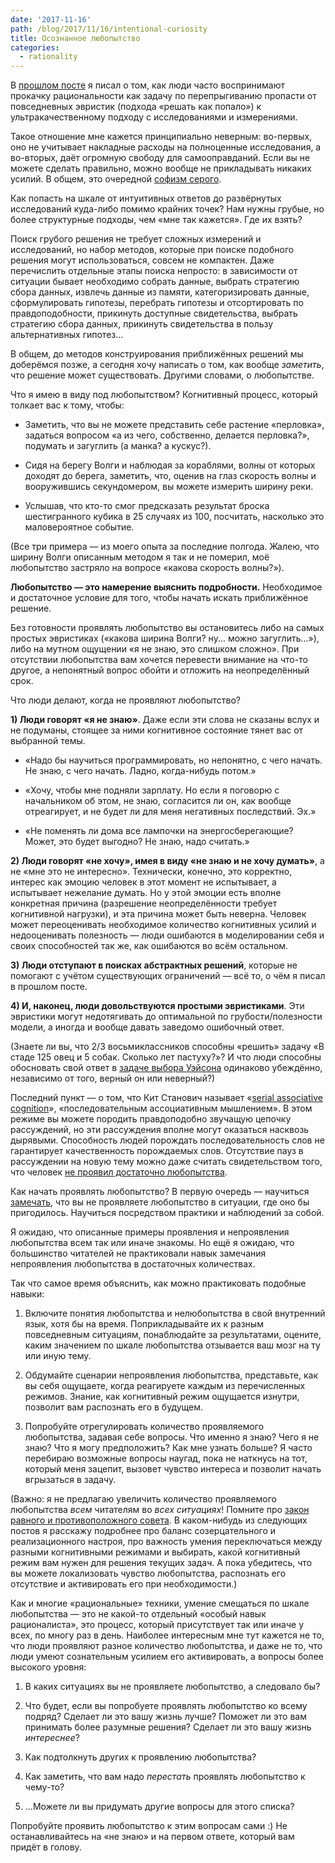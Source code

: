 ```yaml
---
date: '2017-11-16'
path: /blog/2017/11/16/intentional-curiosity
title: Осознанное любопытство
categories:
  - rationality
---
```


В [прошлом посте](https://blog.berekuk.ru/2017/11/08/true-scientific-method/) я писал о том, как люди часто воспринимают прокачку рациональности как задачу по перепрыгиванию пропасти от повседневных эвристик (подхода «решать как попало») к ультракачественному подходу с исследованиями и измерениями.

Такое отношение мне кажется принципиально неверным: во-первых, оно не учитывает накладные расходы на полноценные исследования, а во-вторых, даёт огромную свободу для самооправданий. Если вы не можете сделать правильно, можно вообще не прикладывать никаких усилий. В общем, это очередной [софизм серого](https://lesswrong.ru/w/%D0%A1%D0%BE%D1%84%D0%B8%D0%B7%D0%BC_%D1%81%D0%B5%D1%80%D0%BE%D0%B3%D0%BE).

Как попасть на шкале от интуитивных ответов до развёрнутых исследований куда-либо помимо крайних точек? Нам нужны грубые, но более структурные подходы, чем «мне так кажется». Где их взять?

Поиск грубого решения не требует сложных измерений и исследований, но набор методов, которые при поиске подобного решения могут использоваться, совсем не компактен. Даже перечислить отдельные этапы поиска непросто: в зависимости от ситуации бывает необходимо собрать данные, выбрать стратегию сбора данных, извлечь данные из памяти, категоризировать данные, сформулировать гипотезы, перебрать гипотезы и отсортировать по правдоподобности, прикинуть доступные свидетельства, выбрать стратегию сбора данных, прикинуть свидетельства в пользу альтернативных гипотез...

В общем, до методов конструирования приближённых решений мы доберёмся позже, а сегодня хочу написать о том, как вообще _заметить_, что решение может существовать. Другими словами, о любопытстве.

Что я имею в виду под любопытством? Когнитивный процесс, который толкает вас к тому, чтобы:

- Заметить, что вы не можете представить себе растение «перловка», задаться вопросом «а из чего, собственно, делается перловка?», подумать и загуглить (а манка? а кускус?).

- Сидя на берегу Волги и наблюдая за кораблями, волны от которых доходят до берега, заметить, что, оценив на глаз скорость волны и вооружившись секундомером, вы можете измерить ширину реки.

- Услышав, что кто-то смог предсказать результат броска шестигранного кубика в 25 случаях из 100, посчитать, насколько это маловероятное событие.

(Все три примера — из моего опыта за последние полгода. Жалею, что ширину Волги описанным методом я так и не померил, моё любопытство застряло на вопросе «какова скорость волны?»).

**Любопытство — это намерение выяснить подробности.** Необходимое и достаточное условие для того, чтобы начать искать приближённое решение.

Без готовности проявлять любопытство вы остановитесь либо на самых простых эвристиках («какова ширина Волги? ну... можно загуглить...»), либо на мутном ощущении «я не знаю, это слишком сложно». При отсутствии любопытства вам хочется перевести внимание на что-то другое, а непонятный вопрос обойти и отложить на неопределённый срок.

Что люди делают, когда не проявляют любопытство?

**1) Люди говорят «я не знаю»**. Даже если эти слова не сказаны вслух и не подуманы, стоящее за ними когнитивное состояние тянет вас от выбранной темы.

- «Надо бы научиться программировать, но непонятно, с чего начать. Не знаю, с чего начать. Ладно, когда-нибудь потом.»

- «Хочу, чтобы мне подняли зарплату. Но если я поговорю с начальником об этом, не знаю, согласится ли он, как вообще отреагирует, и не будет ли для меня негативных последствий. Эх.»

- «Не поменять ли дома все лампочки на энергосберегающие? Может, это будет выгодно? Не знаю, надо считать.»

**2) Люди говорят «не хочу», имея в виду «не знаю и не хочу думать»**, а не «мне это не интересно».
Технически, конечно, это корректно, интерес как эмоцию человек в этот момент не испытывает, а испытывает нежелание думать. Но у этой эмоции есть вполне конкретная причина (разрешение неопределённости требует когнитивной нагрузки), и эта причина может быть неверна. Человек может переоценивать необходимое количество когнитивных усилий и недооценивать полезность — люди ошибаются в моделировании себя и своих способностей так же, как ошибаются во всём остальном.

**3) Люди отступают в поисках абстрактных решений**, которые не помогают с учётом существующих ограничений — всё то, о чём я писал в прошлом посте.

**4) И, наконец, люди довольствуются простыми эвристиками**. Эти эвристики могут недотягивать до оптимальной по грубости/полезности модели, а иногда и вообще давать заведомо ошибочный ответ.

(Знаете ли вы, что 2/3 восьмиклассников способны «решить» задачу «В стаде 125 овец и 5 собак. Сколько лет пастуху?»? И что люди способны обосновать свой ответ в [задаче выбора Уэйсона](https://ru.wikipedia.org/wiki/Задача_выбора_Уэйсона) одинаково убеждённо, независимо от того, верный он или неверный?)

Последний пункт — о том, что Кит Станович называет «[serial associative cognition](http://lesswrong.com/lw/2ey/a_taxonomy_of_bias_the_cognitive_miser/)», «последовательным ассоциативным мышлением». В этом режиме вы можете породить правдоподобно звучащую цепочку рассуждений, но эти рассуждения вполне могут оказаться насквозь дырявыми. Способность людей порождать последовательность слов не гарантирует качественность порождаемых слов. Отсутствие пауз в рассуждении на новую тему можно даже считать свидетельством того, что человек [не проявил достаточно любопытства](https://lesswrong.ru/w/%D0%9D%D0%B5_%D1%81%D0%BF%D0%B5%D1%88%D0%B8%D1%82%D0%B5_%D0%BF%D1%80%D0%B5%D0%B4%D0%BB%D0%B0%D0%B3%D0%B0%D1%82%D1%8C_%D1%80%D0%B5%D1%88%D0%B5%D0%BD%D0%B8%D1%8F).

Как начать проявлять любопытство? В первую очередь — научиться [замечать](https://agentyduck.blogspot.ru/2014/09/what-its-like-to-notice-things.html), что вы не проявляете любопытство в ситуации, где оно бы пригодилось. Научиться посредством практики и наблюдений за собой.

Я ожидаю, что описанные примеры проявления и непроявления любопытства всем так или иначе знакомы. Но ещё я ожидаю, что большинство читателей не практиковали навык замечания непроявления любопытства в достаточных количествах.

Так что самое время объяснить, как можно практиковать подобные навыки:

1. Включите понятия любопытства и нелюбопытства в свой внутренний язык, хотя бы на время. Поприкладывайте их к разным повседневным ситуациям, понаблюдайте за результатами, оцените, каким значением по шкале любопытства отзывается ваш мозг на ту или иную тему.

2. Обдумайте сценарии непроявления любопытства, представьте, как вы себя ощущаете, когда реагируете каждым из перечисленных режимов. Знание, как когнитивный режим ощущается изнутри, позволит вам распознать его в будущем.

3. Попробуйте отрегулировать количество проявляемого любопытства, задавая себе вопросы. Что именно я знаю? Чего я не знаю? Что я могу предположить? Как мне узнать больше? Я часто перебираю возможные вопросы наугад, пока не наткнусь на тот, который меня зацепит, вызовет чувство интереса и позволит начать вгрызаться в задачу.

(Важно: я не предлагаю увеличить количество проявляемого любопытства _всем_ читателям во _всех ситуациях_! Помните про [закон равного и противоположного совета](http://slatestarcodex.com/2014/03/24/should-you-reverse-any-advice-you-hear/). В каком-нибудь из следующих постов я расскажу подробнее про баланс созерцательного и реализационного настроя, про важность умения переключаться между разными когнитивными режимами и выбирать, какой когнитивный режим вам нужен для решения текущих задач. А пока убедитесь, что вы можете локализовать чувство любопытства, распознать его отсутствие и активировать его при необходимости.)

Как и многие «рациональные» техники, умение смещаться по шкале любопытства — это не какой-то отдельный «особый навык рационалиста», это процесс, который присутствует так или иначе у всех, по многу раз в день. Наиболее интересным мне тут кажется не то, что люди проявляют разное количество любопытства, и даже не то, что люди умеют сознательным усилием его активировать, а вопросы более высокого уровня:

1. В каких ситуациях вы не проявляете любопытство, а следовало бы?

2. Что будет, если вы попробуете проявлять любопытство ко всему подряд? Сделает ли это вашу жизнь лучше? Поможет ли это вам принимать более разумные решения? Сделает ли это вашу жизнь _интереснее_?

3. Как подтолкнуть других к проявлению любопытства?

4. Как заметить, что вам надо _перестать_ проявлять любопытство к чему-то?

5. ...Можете ли вы придумать другие вопросы для этого списка?

Попробуйте проявить любопытство к этим вопросам сами :) Не останавливайтесь на «не знаю» и на первом ответе, который вам придёт в голову.
